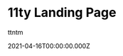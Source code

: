 ---
title: 11ty Landing Page
github: https://github.com/ttntm/11ty-landing-page
demo: https://awesome11ty.ttntm.me
author: ttntm
date: 2021-04-16T00:00:00.000Z
ssg:
  - Eleventy
cms:
  - Markdown
css:
  - PostCSS
  - Tailwind
category:
  - Business
description: A simple landing page built with 11ty and Tailwind CSS.
draft: true
publish_date: '2021-03-31T08:33:39Z'
update_date: '2021-07-13T08:30:58Z'
github_star: 81
github_fork: 38
---